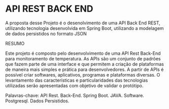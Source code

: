 # API REST BACK END 

A proposta desse Projeto é o desenolvimento de uma API  Back End REST, utilizando tecnologia desenvolvida em ​Spring Boot​, utilizando a modelagem de dados persistidos no formato JSON

RESUMO

Este projeto é composto pelo desenvolvimento de uma API Rest Back-End para monitoramento de temperatura. As APIs são um conjunto de padrões que fazem parte de uma interface e que permitem a criação de plataformas de maneira mais simples e prática para desenvolvedores. A partir de APIs é possível criar softwares, aplicativos, programas e plataformas diversas. O levantamento das características e particularidades das tecnologias utilizadas serão apresentadas com objetivo de validar o protótipo.

Palavras-chave: API Rest. Back-End. Spring Boot. JAVA. Software. Postgresql. Dados Persistidos.


